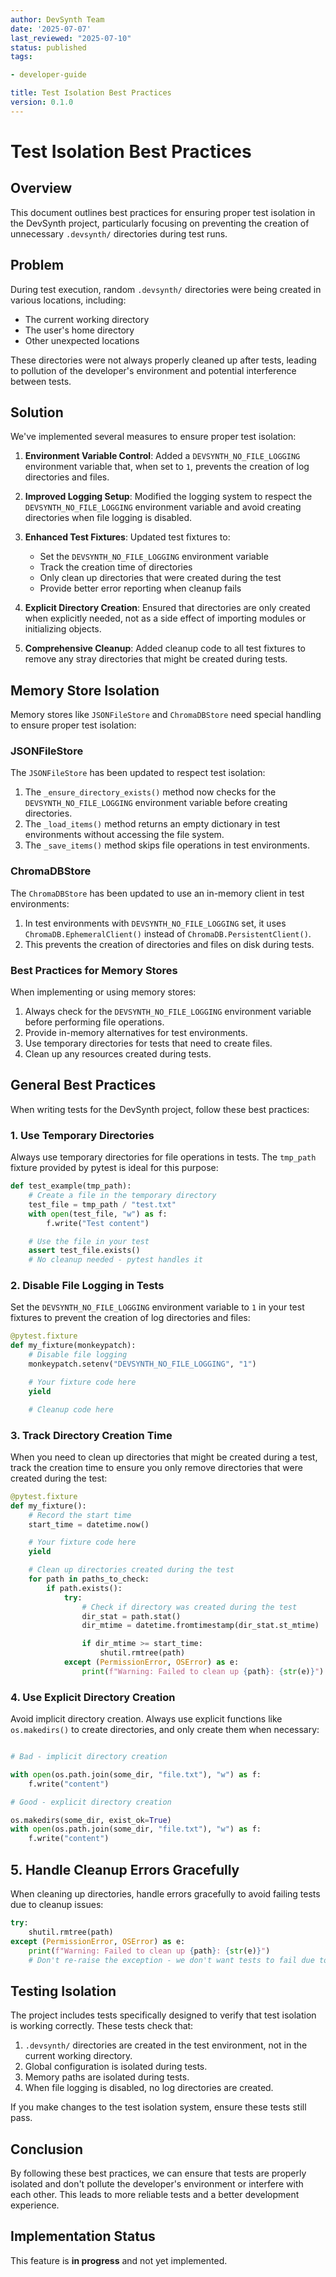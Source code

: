 ```yaml
---
author: DevSynth Team
date: '2025-07-07'
last_reviewed: "2025-07-10"
status: published
tags:

- developer-guide

title: Test Isolation Best Practices
version: 0.1.0
---
```


# Test Isolation Best Practices

## Overview

This document outlines best practices for ensuring proper test isolation in the DevSynth project, particularly focusing on preventing the creation of unnecessary `.devsynth/` directories during test runs.

## Problem

During test execution, random `.devsynth/` directories were being created in various locations, including:

- The current working directory
- The user's home directory
- Other unexpected locations


These directories were not always properly cleaned up after tests, leading to pollution of the developer's environment and potential interference between tests.

## Solution

We've implemented several measures to ensure proper test isolation:

1. **Environment Variable Control**: Added a `DEVSYNTH_NO_FILE_LOGGING` environment variable that, when set to `1`, prevents the creation of log directories and files.

2. **Improved Logging Setup**: Modified the logging system to respect the `DEVSYNTH_NO_FILE_LOGGING` environment variable and avoid creating directories when file logging is disabled.

3. **Enhanced Test Fixtures**: Updated test fixtures to:
   - Set the `DEVSYNTH_NO_FILE_LOGGING` environment variable
   - Track the creation time of directories
   - Only clean up directories that were created during the test
   - Provide better error reporting when cleanup fails

4. **Explicit Directory Creation**: Ensured that directories are only created when explicitly needed, not as a side effect of importing modules or initializing objects.

5. **Comprehensive Cleanup**: Added cleanup code to all test fixtures to remove any stray directories that might be created during tests.


## Memory Store Isolation

Memory stores like `JSONFileStore` and `ChromaDBStore` need special handling to ensure proper test isolation:

### JSONFileStore

The `JSONFileStore` has been updated to respect test isolation:

1. The `_ensure_directory_exists()` method now checks for the `DEVSYNTH_NO_FILE_LOGGING` environment variable before creating directories.
2. The `_load_items()` method returns an empty dictionary in test environments without accessing the file system.
3. The `_save_items()` method skips file operations in test environments.


### ChromaDBStore

The `ChromaDBStore` has been updated to use an in-memory client in test environments:

1. In test environments with `DEVSYNTH_NO_FILE_LOGGING` set, it uses `ChromaDB.EphemeralClient()` instead of `ChromaDB.PersistentClient()`.
2. This prevents the creation of directories and files on disk during tests.


### Best Practices for Memory Stores

When implementing or using memory stores:

1. Always check for the `DEVSYNTH_NO_FILE_LOGGING` environment variable before performing file operations.
2. Provide in-memory alternatives for test environments.
3. Use temporary directories for tests that need to create files.
4. Clean up any resources created during tests.


## General Best Practices

When writing tests for the DevSynth project, follow these best practices:

### 1. Use Temporary Directories

Always use temporary directories for file operations in tests. The `tmp_path` fixture provided by pytest is ideal for this purpose:

```python
def test_example(tmp_path):
    # Create a file in the temporary directory
    test_file = tmp_path / "test.txt"
    with open(test_file, "w") as f:
        f.write("Test content")

    # Use the file in your test
    assert test_file.exists()
    # No cleanup needed - pytest handles it
```

### 2. Disable File Logging in Tests

Set the `DEVSYNTH_NO_FILE_LOGGING` environment variable to `1` in your test fixtures to prevent the creation of log directories and files:

```python
@pytest.fixture
def my_fixture(monkeypatch):
    # Disable file logging
    monkeypatch.setenv("DEVSYNTH_NO_FILE_LOGGING", "1")

    # Your fixture code here
    yield

    # Cleanup code here
```

### 3. Track Directory Creation Time

When you need to clean up directories that might be created during a test, track the creation time to ensure you only remove directories that were created during the test:

```python
@pytest.fixture
def my_fixture():
    # Record the start time
    start_time = datetime.now()

    # Your fixture code here
    yield

    # Clean up directories created during the test
    for path in paths_to_check:
        if path.exists():
            try:
                # Check if directory was created during the test
                dir_stat = path.stat()
                dir_mtime = datetime.fromtimestamp(dir_stat.st_mtime)

                if dir_mtime >= start_time:
                    shutil.rmtree(path)
            except (PermissionError, OSError) as e:
                print(f"Warning: Failed to clean up {path}: {str(e)}")
```

### 4. Use Explicit Directory Creation

Avoid implicit directory creation. Always use explicit functions like `os.makedirs()` to create directories, and only create them when necessary:

```python

# Bad - implicit directory creation

with open(os.path.join(some_dir, "file.txt"), "w") as f:
    f.write("content")

# Good - explicit directory creation

os.makedirs(some_dir, exist_ok=True)
with open(os.path.join(some_dir, "file.txt"), "w") as f:
    f.write("content")
```

## 5. Handle Cleanup Errors Gracefully

When cleaning up directories, handle errors gracefully to avoid failing tests due to cleanup issues:

```python
try:
    shutil.rmtree(path)
except (PermissionError, OSError) as e:
    print(f"Warning: Failed to clean up {path}: {str(e)}")
    # Don't re-raise the exception - we don't want tests to fail due to cleanup issues
```

## Testing Isolation

The project includes tests specifically designed to verify that test isolation is working correctly. These tests check that:

1. `.devsynth/` directories are created in the test environment, not in the current working directory.
2. Global configuration is isolated during tests.
3. Memory paths are isolated during tests.
4. When file logging is disabled, no log directories are created.


If you make changes to the test isolation system, ensure these tests still pass.

## Conclusion

By following these best practices, we can ensure that tests are properly isolated and don't pollute the developer's environment or interfere with each other. This leads to more reliable tests and a better development experience.
## Implementation Status

This feature is **in progress** and not yet implemented.
